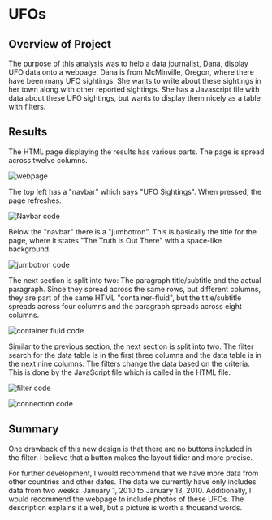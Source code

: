 # UFOs

## Overview of Project

The purpose of this analysis was to help a data journalist, Dana, display UFO data onto a webpage. Dana is from McMinville, Oregon, where there have been many UFO sightings. She wants to write about these sightings in her town along with other reported sightings. She has a Javascript file with data about these UFO sightings, but wants to display them nicely as a table with filters.  

## Results

The HTML page displaying the results has various parts. The page is spread across twelve columns. 

![webpage](https://user-images.githubusercontent.com/109561408/195992574-391bf1fa-27f5-4c9d-9281-99493d670a27.png)

The top left has a "navbar" which says "UFO Sightings". When pressed, the page refreshes. 

![Navbar code](https://user-images.githubusercontent.com/109561408/195992581-3a695103-d33e-428b-9511-fd7aa534cc49.png)

Below the "navbar" there is a "jumbotron". This is basically the title for the page, where it states "The Truth is Out There" with a space-like background. 

![jumbotron code](https://user-images.githubusercontent.com/109561408/195992584-5416bbbd-774a-409c-89a0-b89697c9b5a3.png)

The next section is split into two: The paragraph title/subtitle and the actual paragraph. Since they spread across the same rows, but different columns, they are part of the same HTML "container-fluid", but the title/subtitle spreads across four columns and the paragraph spreads across eight columns. 

![container fluid code](https://user-images.githubusercontent.com/109561408/195992589-3e50b88b-0d32-4d88-8a36-11588dace4dd.png)

Similar to the previous section, the next section is split into two. The filter search for the data table is in the first three columns and the data table is in the next nine columns. The filters change the data based on the criteria. This is done by the JavaScript file which is called in the HTML file. 

![filter code](https://user-images.githubusercontent.com/109561408/195992596-ce3d4b4d-962e-4aae-a296-7b4a1716bba1.png)

![connection code](https://user-images.githubusercontent.com/109561408/195992612-f6a8a79a-6fb7-442a-a6f0-5e997cbf0339.png)

## Summary

One drawback of this new design is that there are no buttons included in the filter. I believe that a button makes the layout tidier and more precise. 

For further development, I would recommend that we have more data from other countries and other dates. The data we currently have only includes data from two weeks: January 1, 2010 to January 13, 2010. Additionally, I would recommend the webpage to include photos of these UFOs. The description explains it a well, but a picture is worth a thousand words. 

